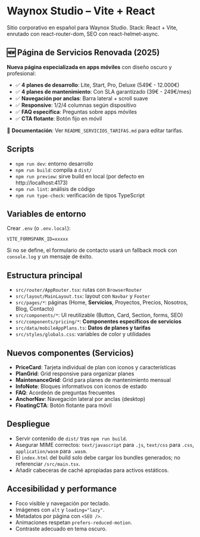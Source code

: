 # Waynox Studio – Vite + React

Sitio corporativo en español para Waynox Studio. Stack: React + Vite, enrutado con react-router-dom, SEO con react-helmet-async.

## 🆕 Página de Servicios Renovada (2025)

**Nueva página especializada en apps móviles** con diseño oscuro y profesional:
- ✅ **4 planes de desarrollo**: Lite, Start, Pro, Deluxe (549€ - 12.000€)
- ✅ **4 planes de mantenimiento**: Con SLA garantizado (39€ - 249€/mes)
- ✅ **Navegación por anclas**: Barra lateral + scroll suave
- ✅ **Responsive**: 1/2/4 columnas según dispositivo
- ✅ **FAQ específica**: Preguntas sobre apps móviles
- ✅ **CTA flotante**: Botón fijo en móvil

📖 **Documentación**: Ver `README_SERVICIOS_TARIFAS.md` para editar tarifas.

## Scripts

- `npm run dev`: entorno desarrollo
- `npm run build`: compila a `dist/`
- `npm run preview`: sirve build en local (por defecto en http://localhost:4173)
- `npm run lint`: análisis de código
- `npm run type-check`: verificación de tipos TypeScript

## Variables de entorno

Crear `.env` (o `.env.local`):

```
VITE_FORMSPARK_ID=xxxxx
```

Si no se define, el formulario de contacto usará un fallback mock con `console.log` y un mensaje de éxito.

## Estructura principal

- `src/router/AppRouter.tsx`: rutas con `BrowserRouter`
- `src/layout/MainLayout.tsx`: layout con `Navbar` y `Footer`
- `src/pages/*`: páginas (Home, **Servicios**, Proyectos, Precios, Nosotros, Blog, Contacto)
- `src/components/*`: UI reutilizable (Button, Card, Section, forms, SEO)
- `src/components/pricing/*`: **Componentes específicos de servicios**
- `src/data/mobileAppPlans.ts`: **Datos de planes y tarifas**
- `src/styles/globals.css`: variables de color y utilidades

## Nuevos componentes (Servicios)

- **PriceCard**: Tarjeta individual de plan con iconos y características
- **PlanGrid**: Grid responsive para organizar planes
- **MaintenanceGrid**: Grid para planes de mantenimiento mensual
- **InfoNote**: Bloques informativos con iconos de estado
- **FAQ**: Acordeón de preguntas frecuentes
- **AnchorNav**: Navegación lateral por anclas (desktop)
- **FloatingCTA**: Botón flotante para móvil

## Despliegue

- Servir contenido de `dist/` tras `npm run build`.
- Asegurar MIME correctos: `text/javascript` para `.js`, `text/css` para `.css`, `application/wasm` para `.wasm`.
- El `index.html` del build solo debe cargar los bundles generados; no referenciar `/src/main.tsx`.
- Añadir cabeceras de caché apropiadas para activos estáticos.

## Accesibilidad y performance

- Foco visible y navegación por teclado.
- Imágenes con `alt` y `loading="lazy"`.
- Metadatos por página con `<SEO />`.
- Animaciones respetan `prefers-reduced-motion`.
- Contraste adecuado en tema oscuro.
